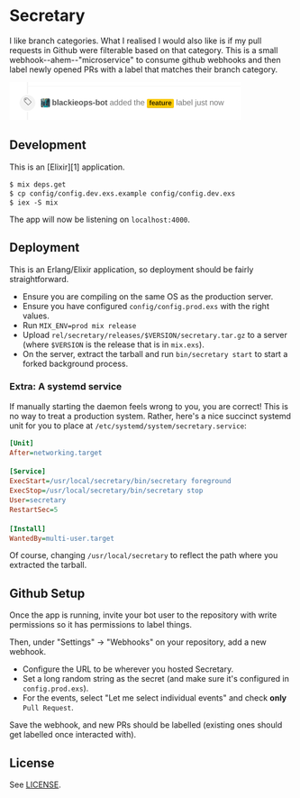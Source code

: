 # Secretary

I like branch categories. What I realised I would also like is if my pull
requests in Github were filterable based on that category. This is a small
webhook--ahem--"microservice" to consume github webhooks and then label newly
opened PRs with a label that matches their branch category.

![Screenshot of the result](./.preview.png)

## Development

This is an [Elixir][1] application.

```
$ mix deps.get
$ cp config/config.dev.exs.example config/config.dev.exs
$ iex -S mix
```

The app will now be listening on `localhost:4000`.

## Deployment

This is an Erlang/Elixir application, so deployment should be fairly
straightforward.

* Ensure you are compiling on the same OS as the production server.
* Ensure you have configured `config/config.prod.exs` with the right values.
* Run `MIX_ENV=prod mix release`
* Upload `rel/secretary/releases/$VERSION/secretary.tar.gz` to a server (where
  `$VERSION` is the release that is in `mix.exs`).
* On the server, extract the tarball and run `bin/secretary start` to start a
  forked background process.

### Extra: A systemd service

If manually starting the daemon feels wrong to you, you are correct! This is no
way to treat a production system. Rather, here's a nice succinct systemd unit
for you to place at `/etc/systemd/system/secretary.service`:

```ini
[Unit]
After=networking.target

[Service]
ExecStart=/usr/local/secretary/bin/secretary foreground
ExecStop=/usr/local/secretary/bin/secretary stop
User=secretary
RestartSec=5

[Install]
WantedBy=multi-user.target
```

Of course, changing `/usr/local/secretary` to reflect the path where you
extracted the tarball.

## Github Setup

Once the app is running, invite your bot user to the repository with write
permissions so it has permissions to label things.

Then, under "Settings" -> "Webhooks" on your repository, add a new webhook.

* Configure the URL to be wherever you hosted Secretary.
* Set a long random string as the secret (and make sure it's configured in
  `config.prod.exs`).
* For the events, select "Let me select individual events" and check **only**
  `Pull Request`.

Save the webhook, and new PRs should be labelled (existing ones should get
labelled once interacted with).

## License

See [LICENSE](./LICENSE).
